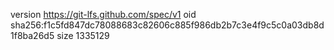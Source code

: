 version https://git-lfs.github.com/spec/v1
oid sha256:f1c5fd847dc78088683c82606c885f986db2b7c3e4f9c5c0a03db8d1f8ba26d5
size 1335129
